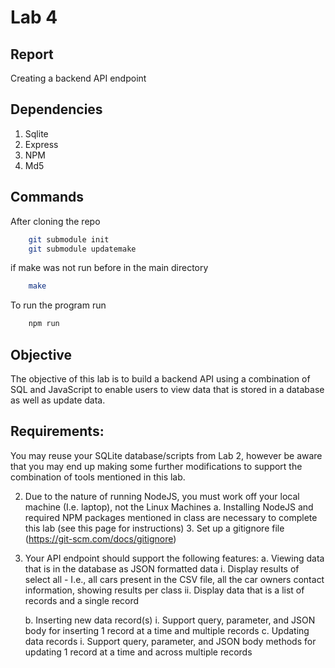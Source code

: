 # Lab 4

## Report

Creating a backend API endpoint

## Dependencies

1. Sqlite
2. Express
3. NPM
4. Md5

## Commands
After cloning the repo 
``` bash
    git submodule init
    git submodule updatemake
```
if make was not run before in the main directory

``` bash
    make
```

To run the program run

``` bash
    npm run
```


## Objective

The objective of this lab is to build a backend API using a combination of SQL and JavaScript to enable users to view data that is stored in a database as well as update data.

## Requirements:

You may reuse your SQLite database/scripts from Lab 2, however be aware that you may end up making some further modifications to support the combination of tools mentioned in this lab.

2. Due to the nature of running NodeJS, you must work off your local machine (I.e. laptop), not the Linux Machines
    a. Installing NodeJS and required NPM packages mentioned in class are necessary to complete this lab (see this page for instructions) 3. Set up a gitignore file (https://git-scm.com/docs/gitignore)

4. Your API endpoint should support the following features:
    a. Viewing data that is in the database as JSON formatted data
        i. Display results of select all - I.e., all cars present in the CSV file, all the car owners contact information, showing results per class
        ii. Display data that is a list of records and a single record

    b. Inserting new data record(s)
        i. Support query, parameter, and JSON body for inserting 1 record at a time and multiple records
    c. Updating data records
        i. Support query, parameter, and JSON body methods for updating 1 record at a time and across multiple records

